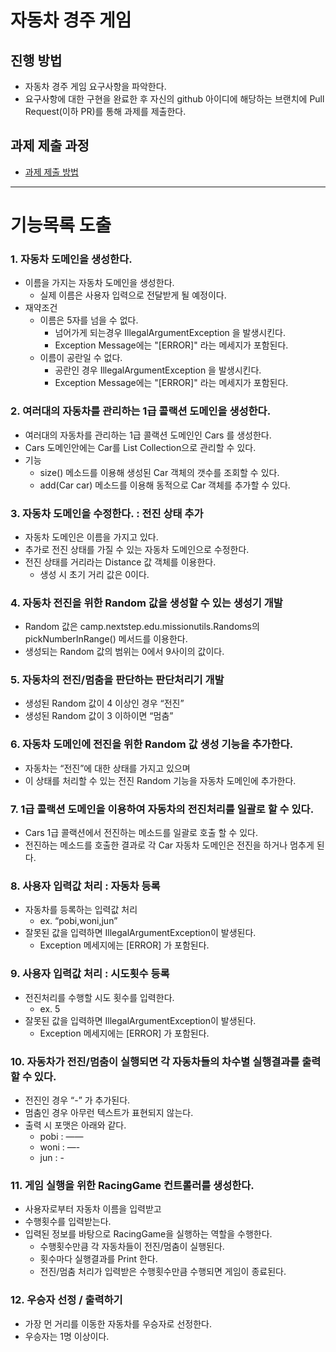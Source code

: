 # 자동차 경주 게임
## 진행 방법
* 자동차 경주 게임 요구사항을 파악한다.
* 요구사항에 대한 구현을 완료한 후 자신의 github 아이디에 해당하는 브랜치에 Pull Request(이하 PR)를 통해 과제를 제출한다.

## 과제 제출 과정
* [과제 제출 방법](https://github.com/next-step/nextstep-docs/tree/master/precourse)

---
# 기능목록 도출

### 1. 자동차 도메인을 생성한다.

- 이름을 가지는 자동차 도메인을 생성한다.
    - 실제 이름은 사용자 입력으로 전달받게 될 예정이다.
- 재약조건
    - 이름은 5자를 넘을 수 없다.
        - 넘어가게 되는경우 IllegalArgumentException 을 발생시킨다.
        - Exception Message에는 "[ERROR]" 라는 메세지가 포함된다.
    - 이름이 공란일 수 없다.
        - 공란인 경우 IllegalArgumentException 을 발생시킨다.
        - Exception Message에는 "[ERROR]" 라는 메세지가 포함된다.

### 2. 여러대의 자동차를 관리하는 1급 콜랙션 도메인을 생성한다.

- 여러대의 자동차를 관리하는 1급 콜랙션 도메인인 Cars 를 생성한다.
- Cars 도메인안에는 Car를 List Collection으로 관리할 수 있다.
- 기능
  - size() 메소드를 이용해 생성된 Car 객체의 갯수를 조회할 수 있다. 
  - add(Car car) 메소드를 이용해 동적으로 Car 객체를 추가할 수 있다.

### 3. 자동차 도메인을 수정한다. : 전진 상태 추가

- 자동차 도메인은 이름을 가지고 있다.
- 추가로 전진 상태를 가질 수 있는 자동차 도메인으로 수정한다.
- 전진 상태를 거리라는 Distance 값 객체를 이용한다.
  - 생성 시 초기 거리 값은 0이다. 

### 4. 자동차 전진을 위한 Random 값을 생성할 수 있는 생성기 개발
- Random 값은 camp.nextstep.edu.missionutils.Randoms의 pickNumberInRange() 메서드를 이용한다. 
- 생성되는 Random 값의 범위는 0에서 9사이의 값이다.

### 5. 자동차의 전진/멈춤을 판단하는 판단처리기 개발
- 생성된 Random 값이 4 이상인 경우 “전진”
- 생성된 Random 값이 3 이하이면 “멈춤”

### 6. 자동차 도메인에 전진을 위한 Random 값 생성 기능을 추가한다.

- 자동차는 “전진”에 대한 상태를 가지고 있으며
- 이 상태를 처리할 수 있는 전진 Random 기능을 자동차 도메인에 추가한다.

### 7. 1급 콜랙션 도메인을 이용하여 자동차의 전진처리를 일괄로 할 수 있다.

- Cars 1급 콜랙션에서 전진하는 메소드를 일괄로 호출 할 수 있다.
- 전진하는 메소드를 호출한 결과로 각 Car 자동차 도메인은 전진을 하거나 멈추게 된다.

### 8. 사용자 입력값 처리 : 자동차 등록

- 자동차를 등록하는 입력값 처리
    - ex. “pobi,woni,jun”
- 잘못된 값을 입력하면 IllegalArgumentException이 발생된다.
    - Exception 메세지에는 [ERROR] 가 포함된다.

### 9. 사용자 입력값 처리 : 시도횟수 등록

- 전진처리를 수행할 시도 횟수를 입력한다.
    - ex. 5
- 잘못된 값을 입력하면 IllegalArgumentException이 발생된다.
    - Exception 메세지에는 [ERROR] 가 포함된다.

### 10. 자동차가 전진/멈춤이 실행되면 각 자동차들의 차수별 실행결과를 출력할 수 있다.

- 전진인 경우 “-” 가 추가된다.
- 멈춤인 경우 아무런 텍스트가 표현되지 않는다.
- 출력 시 포맷은 아래와 같다.
    - pobi : ——
    - woni : —-
    - jun : -

### 11. 게임 실행을 위한 RacingGame 컨트롤러를 생성한다.

- 사용자로부터 자동차 이름을 입력받고
- 수행횟수를 입력받는다.
- 입력된 정보를 바탕으로 RacingGame을 실행하는 역할을 수행한다.
    - 수행횟수만큼 각 자동차들이 전진/멈춤이 실행된다.
    - 횟수마다 실행결과를 Print 한다.
    - 전진/멈춤 처리가 입력받은 수행횟수만큼 수행되면 게임이 종료된다.

### 12. 우승자 선정 / 출력하기

- 가장 먼 거리를 이동한 자동차를 우승자로 선정한다.
- 우승자는 1명 이상이다.
